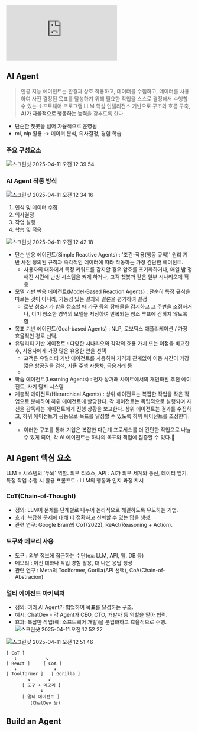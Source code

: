 ![참고: AI Agents, 비즈니스 워크플로우와의 통합
(1) AI 에이전트의 발전과 시장 트렌드 - Samsung SDS](https://www.samsungsds.com/kr/insights/integrating-ai-assistants-into-business-workflows-part1.html)

## AI Agent
> 인공 지능 에이전트는 환경과 상호 작용하고, 데이터를 수집하고, 데이터를 사용하여 사전 결정된 목표를 달성하기 위해 필요한 작업을 스스로 결정해서 수행할 수 있는 소프트웨어 프로그램
LLM 핵심 인텔리전스 기반으로 구조와 흐름 구축, **AI가 자율적으로 행동하는 능력**을 갖추도록 한다.
- 단순한 챗봇을 넘어 자율적으로 운영됨
- ml, nlp 활용 -> 데이터 분석, 의사결정, 경험 학습

### 주요 구성요소

![스크린샷 2025-04-11 오전 12 39 54](https://github.com/user-attachments/assets/54d99618-1b80-499a-9abc-48a07a7521cd)

### AI Agent 작동 방식
![스크린샷 2025-04-11 오전 12 34 16](https://github.com/user-attachments/assets/75fa200f-4dc9-4856-b2be-ffbf97022efa)
1. 인식 및 데이터 수집
2. 의사결정
3. 작업 실행
4. 학습 및 적응

![스크린샷 2025-04-11 오전 12 42 18](https://github.com/user-attachments/assets/729e898b-c048-47f7-908e-de8ac59d9a55)
- 단순 반응 에이전트(Simple Reactive Agents) : '조건-작용(행동 규칙)' 원리 기반 사전 정의된 규칙과 즉각적인 데이터에 따라 작동하는 가장 간단한 에이전트.
  - 사용자의 대화에서 특정 키워드를 감지할 경우 암호를 초기화하거나, 매일 밤 정해진 시간에 난방 시스템을 켜게 하거나, 고객 챗봇과 같은 일부 시나리오에 적용
- 모델 기반 반응 에이전트(Model-Based Reaction Agents) : 단순히 특정 규칙을 따르는 것이 아니라, 가능성 있는 결과와 결론을 평가하여 결정
  - 로봇 청소기가 방을 청소할 때 가구 등의 장애물을 감지하고 그 주변을 조정하거나, 이미 청소한 영역의 모델을 저장하여 반복되는 청소 루프에 갇히지 않도록 함
- 목표 기반 에이전트(Goal-based Agents) : NLP, 로보틱스 애플리케이션 / 가장 효율적인 경로 선택.
- 유틸리티 기반 에이전트 : 다양한 시나리오와 각각의 효용 가치 또는 이점을 비교한 후, 사용자에게 가장 많은 유용한 안을 선택
  - 고객은 유틸리티 기반 에이전트를 사용하여 가격과 관계없이 이동 시간이 가장 짧은 항공권을 검색, 자율 주행 자동차, 금융거래 등
  - 
- 학습 에이전트(Learning Agents) : 전자 상거래 사이트에서의 개인화된 추천 에이전트, 사기 탐지 시스템
- 계층적 에이전트(Hierarchical Agents) : 상위 에이전트는 복잡한 작업을 작은 작업으로 분해하여 하위 에이전트에 할당한다. 각 에이전트는 독립적으로 실행되며 자신을 감독하는 에이전트에게 진행 상황을 보고한다. 상위 에이전트는 결과를 수집하고, 하위 에이전트가 공동으로 목표를 달성할 수 있도록 하위 에이전트를 조정한다.
-   - 이러한 구조를 통해 기업은 복잡한 다단계 프로세스를 더 간단한 작업으로 나눌 수 있게 되어, 각 AI 에이전트는 하나의 목표와 책임에 집중할 수 있다.

## AI Agent 핵심 요소
LLM = 시스템의 '두뇌' 역할.
외부 리소스, API : AI가 외부 세계와 통신, 데이터 얻기, 특정 작업 수행 시 활용
프롬프트 : LLM의 행동과 인지 과정 지시

### CoT(Chain-of-Thought)
- 정의: LLM이 문제를 단계별로 나누어 논리적으로 해결하도록 유도하는 기법.
- 효과: 복잡한 문제에 대해 더 정확하고 신뢰할 수 있는 답을 생성.
- 관련 연구: Google Brain의 CoT(2022), ReAct(Reasoning + Action).
### 도구와 메모리 사용
- 도구 : 외부 정보에 접근하는 수단(ex: LLM, API, 웹, DB 등)
- 메모리 : 이전 대화나 작업 경험 활용, 더 나은 응답 생성
- 관련 연구 : Meta의 Toolformer, Gorilla(API 선택), CoA(Chain-of-Abstracion)
### 멀티 에이전트 아키텍처
- 정의: 여러 AI Agent가 협업하여 목표를 달성하는 구조.
- 예시: ChatDev - 각 Agent가 CEO, CTO, 개발자 등 역할을 맡아 협력.
- 효과: 복잡한 작업(예: 소프트웨어 개발)을 분업화하고 효율적으로 수행.
![스크린샷 2025-04-11 오전 12 52 22](https://github.com/user-attachments/assets/41731461-6bcd-493d-b5b0-ff531a62a1ee)

![스크린샷 2025-04-11 오전 12 51 46](https://github.com/user-attachments/assets/4dfdc154-5248-4db7-844a-08bc5fd1fb88)
```
[ CoT ]
   ↓           ↘
[ ReAct ]     [ CoA ]
   ↓              ↓
[ Toolformer ]   [ Gorilla ]
        ↘       ↙
      [ 도구 + 메모리 ]
             ↓
      [ 멀티 에이전트 ]
         (ChatDev 등)

```

## Build an Agent


